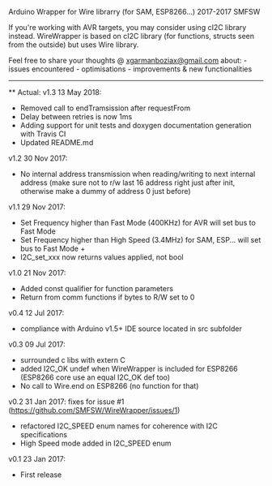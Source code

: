 Arduino Wrapper for Wire librarry (for SAM, ESP8266...)
2017-2017 SMFSW

If you're working with AVR targets, you may consider using cI2C library instead.
WireWrapper is based on cI2C library (for functions, structs seen from the outside) but uses Wire library.


Feel free to share your thoughts @ xgarmanboziax@gmail.com about:
	- issues encountered
	- optimisations
	- improvements & new functionalities

------------

** Actual:
v1.3	13 May 2018:
- Removed call to endTramsission after requestFrom
- Delay between retries is now 1ms
- Adding support for unit tests and doxygen documentation generation with Travis CI
- Updated README.md

v1.2	30 Nov 2017:
- No internal address transmission when reading/writing to next internal address (make sure not to r/w last 16 address right just after init, otherwise make a dummy of address 0 just before)

v1.1	29 Nov 2017:
- Set Frequency higher than Fast Mode (400KHz) for AVR will set bus to Fast Mode
- Set Frequency higher than High Speed (3.4MHz) for SAM, ESP... will set bus to Fast Mode +
- I2C_set_xxx now returns values applied, not bool

v1.0	21 Nov 2017:
- Added const qualifier for function parameters
- Return from comm functions if bytes to R/W set to 0

v0.4	12 Jul 2017:
- compliance with Arduino v1.5+ IDE source located in src subfolder

v0.3	09 Jul 2017:
- surrounded c libs with extern C
- added I2C_OK undef when WireWrapper is included for ESP8266 (ESP8266 core use an equal I2C_OK def too)
- No call to Wire.end on ESP8266 (no function for that)

v0.2	31 Jan 2017:
fixes for issue #1 (https://github.com/SMFSW/WireWrapper/issues/1)
- refactored I2C_SPEED enum names for coherence with I2C specifications
- High Speed mode added in I2C_SPEED enum

v0.1	23 Jan 2017:
- First release
